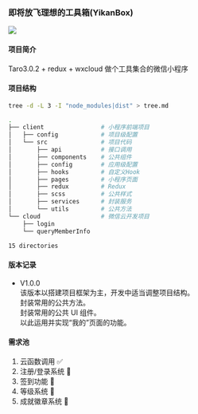 ### 即将放飞理想的工具箱(YikanBox)

![](https://img.shields.io/badge/YikanBox-v1.0.0-blue.svg)

#### 项目简介

Taro3.0.2 + redux + wxcloud 做个工具集合的微信小程序

#### 项目结构

```bash
tree -d -L 3 -I "node_modules|dist" > tree.md
```

```bash
.
├── client                # 小程序前端项目
│   ├── config            # 项目级配置
│   └── src               # 项目代码
│       ├── api           # 接口调用
│       ├── components    # 公共组件
│       ├── config        # 应用级配置
│       ├── hooks         # 自定义Hook
│       ├── pages         # 小程序页面
│       ├── redux         # Redux
│       ├── scss          # 公共样式
│       ├── services      # 封装服务
│       └── utils         # 公共方法
└── cloud                 # 微信云开发项目
    ├── login
    └── queryMemberInfo

15 directories
```

#### 版本记录

- V1.0.0  
  该版本以搭建项目框架为主，开发中适当调整项目结构。  
  封装常用的公共方法。  
  封装常用的公共 UI 组件。  
  以此运用并实现“我的”页面的功能。

#### 需求池

1. 云函数调用 ✅
2. 注册/登录系统 🚧
3. 签到功能 🚧
4. 等级系统 🚧
5. 成就徽章系统 🚧
